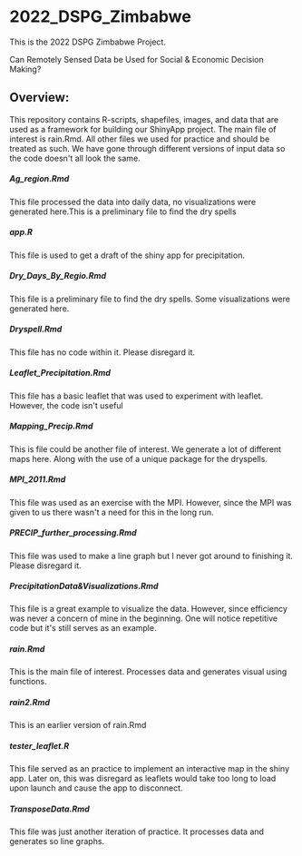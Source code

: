 # **2022_DSPG_Zimbabwe**
This is the 2022 DSPG Zimbabwe Project.

Can Remotely Sensed Data be Used for Social & Economic Decision Making?

## Overview:
This repository contains R-scripts, shapefiles, images, and data that are used as a framework for building our ShinyApp project. The main file of interest is rain.Rmd. All other files we used for practice and should be treated as such. We have gone through different versions of input data so the code doesn't all look the same.


##### Ag_region.Rmd 
This file processed the data into daily data, no visualizations were generated here.This is a preliminary file to find the dry spells

##### app.R
This file is used to get a draft of the shiny app for precipitation. 

##### Dry_Days_By_Regio.Rmd 
This file is a preliminary file to find the dry spells. Some visualizations were generated here.

##### Dryspell.Rmd
This file has no code within it. Please disregard it.

##### Leaflet_Precipitation.Rmd 
This file has a basic leaflet that was used to experiment with leaflet. However, the code isn't useful 

##### Mapping_Precip.Rmd 
This is file could be another file of interest. We generate a lot of different maps here. Along with the use of a unique package for the dryspells. 

##### MPI_2011.Rmd
This file was used as an exercise with the MPI. However, since the MPI was given to us there wasn't a need for this in the long run.

##### PRECIP_further_processing.Rmd
This file was used to make a line graph but I never got around to finishing it. Please disregard it.

##### PrecipitationData&Visualizations.Rmd
This file is a great example to visualize the data. However, since efficiency was never a concern of mine in the beginning. One will notice repetitive code but it's still serves as an example.

##### rain.Rmd
This is the main file of interest. Processes data and generates visual using functions. 

##### rain2.Rmd
This is an earlier version of rain.Rmd

##### tester_leaflet.R
This file served as an practice to implement an interactive map in the shiny app. Later on, this was disregard as leaflets would take too long to load upon launch and cause the app to disconnect. 

##### TransposeData.Rmd 
This file was just another iteration of practice. It processes data and generates so line graphs.



